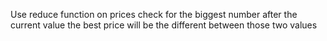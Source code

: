 Use reduce function on prices
check for the biggest number after the current value
the best price will be the different between those two values
